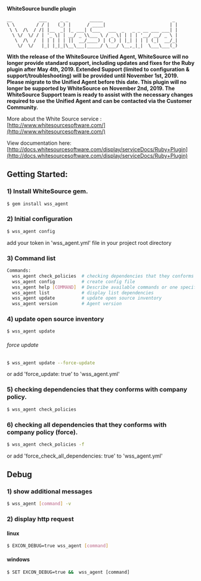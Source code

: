 **WhiteSource bundle plugin**

    __          ___     _ _        _____                          _
    \ \        / / |   (_) |      / ____|                        | |
     \ \  /\  / /| |__  _| |_ ___| (___   ___  _   _ _ __ ___ ___| |
      \ \/  \/ / | '_ \| | __/ _ \\___ \ / _ \| | | | '__/ __/ _ \ |
       \  /\  /  | | | | | ||  __/____) | (_) | |_| | | | (_|  __/_|
        \/  \/   |_| |_|_|\__\___|_____/ \___/ \__,_|_|  \___\___(_)



**With the release of the WhiteSource Unified Agent, WhiteSource will no longer provide standard support, including updates and fixes for the Ruby plugin after May 4th, 2019. Extended Support (limited to configuration & support/troubleshooting) will be provided until November 1st, 2019. Please migrate to the Unified Agent before this date. This plugin will no longer be supported by WhiteSource on November 2nd, 2019. The WhiteSource Support team is ready to assist with the necessary changes required to use the Unified Agent and can be contacted via the Customer Community.**


More about the White Source service : [http://www.whitesourcesoftware.com/](http://www.whitesourcesoftware.com/)

View documentation here: [http://docs.whitesourcesoftware.com/display/serviceDocs/Ruby+Plugin](http://docs.whitesourcesoftware.com/display/serviceDocs/Ruby+Plugin)


## Getting Started:

### 1) Install WhiteSource gem.
```bash
$ gem install wss_agent
```


### 2) Initial configuration
```bash
$ wss_agent config
```

add your token in 'wss_agent.yml' file in your project root directory

### 3) Command list
```bash
Commands:
  wss_agent check_policies  # checking dependencies that they conforms with company policy.
  wss_agent config          # create config file
  wss_agent help [COMMAND]  # Describe available commands or one specific command
  wss_agent list            # display list dependencies
  wss_agent update          # update open source inventory
  wss_agent version         # Agent version
```

### 4) update open source inventory
```bash
$ wss_agent update
```

###### force update
```bash
$ wss_agent update --force-update
```
or add 'force_update: true' to 'wss_agent.yml'

### 5) checking dependencies that they conforms with company policy.
```bash
$ wss_agent check_policies
```

### 6) checking all dependencies that they conforms with company policy (force).
```bash
$ wss_agent check_policies -f
```

or add 'force_check_all_dependencies: true' to 'wss_agent.yml'


## Debug


### 1) show additional messages
```bash
$ wss_agent [command] -v
```

### 2) display http request

#### linux
```bash
$ EXCON_DEBUG=true wss_agent [command]
```

#### windows
```cmd
$ SET EXCON_DEBUG=true &&  wss_agent [command]
```
